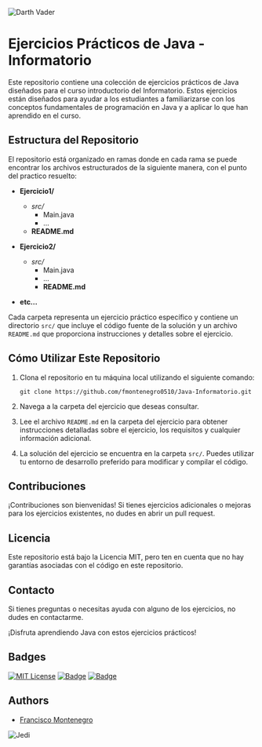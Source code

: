 

![Darth Vader](https://img.elo7.com.br/product/zoom/B814AA/caneca-preta-star-wars-darth-vader-canecas.jpg)
# Ejercicios Prácticos de Java - Informatorio

Este repositorio contiene una colección de ejercicios prácticos de Java diseñados para el curso introductorio del Informatorio. Estos ejercicios están diseñados para ayudar a los estudiantes a familiarizarse con los conceptos fundamentales de programación en Java y a aplicar lo que han aprendido en el curso.

## Estructura del Repositorio

El repositorio está organizado en ramas donde en cada rama se puede encontrar los archivos estructurados de la siguiente manera, con el punto del practico resuelto:
- **Ejercicio1/**
  - *src/*
    - Main.java
    - ...
  - **README.md**
  
- **Ejercicio2/**
  - *src/*
    - Main.java
    - ...
    - **README.md**

- **etc...**

Cada carpeta representa un ejercicio práctico específico y contiene un directorio `src/` que incluye el código fuente de la solución y un archivo `README.md` que proporciona instrucciones y detalles sobre el ejercicio.

## Cómo Utilizar Este Repositorio

1. Clona el repositorio en tu máquina local utilizando el siguiente comando:


   ```shell
   git clone https://github.com/fmontenegro0510/Java-Informatorio.git
   
2. Navega a la carpeta del ejercicio que deseas consultar.

3. Lee el archivo `README.md` en la carpeta del ejercicio para obtener instrucciones detalladas sobre el ejercicio, los requisitos y cualquier información adicional.

4. La solución del ejercicio se encuentra en la carpeta `src/`. Puedes utilizar tu entorno de desarrollo preferido para modificar y compilar el código.

## Contribuciones

¡Contribuciones son bienvenidas! Si tienes ejercicios adicionales o mejoras para los ejercicios existentes, no dudes en abrir un pull request. 

## Licencia

Este repositorio está bajo la Licencia MIT, pero ten en cuenta que no hay garantías asociadas con el código en este repositorio. 

## Contacto

Si tienes preguntas o necesitas ayuda con alguno de los ejercicios, no dudes en contactarme.

¡Disfruta aprendiendo Java con estos ejercicios prácticos!

## Badges
[![MIT License](https://img.shields.io/badge/License-MIT-green.svg)](https://choosealicense.com/licenses/mit/)
[![Badge](https://img.shields.io/badge/JDK_Development_Kit-21-red)](https://www.oracle.com/java/technologies/downloads/)
[![Badge](https://img.shields.io/badge/Java_Platform_Standard_Edition-11-red)](https://jdk.java.net/java-se-ri/11)


## Authors

- [Francisco Montenegro](https://github.com/fmontenegro0510)


![Jedi](https://i.pinimg.com/originals/86/72/35/8672358eacf638354cb8e854c3c3233a.jpg)
